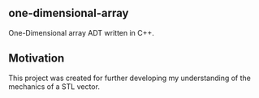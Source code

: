 ## one-dimensional-array

One-Dimensional array ADT written in C++.

## Motivation

This project was created for further developing my understanding of the mechanics of a STL vector.
